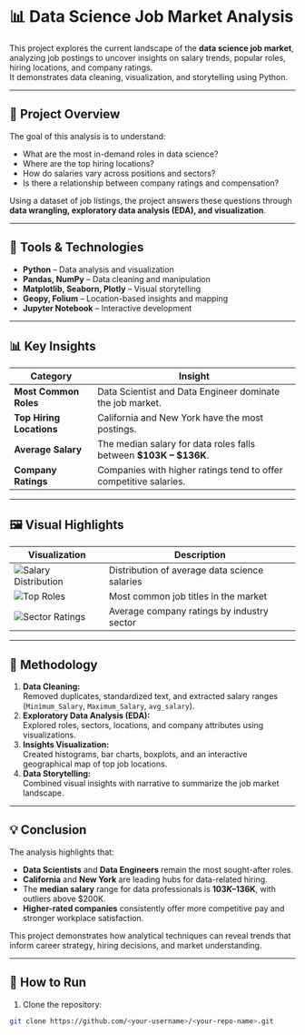 # 📊 Data Science Job Market Analysis

This project explores the current landscape of the **data science job market**, analyzing job postings to uncover insights on salary trends, popular roles, hiring locations, and company ratings.  
It demonstrates data cleaning, visualization, and storytelling using Python.

---

## 📁 Project Overview

The goal of this analysis is to understand:
- What are the most in-demand roles in data science?
- Where are the top hiring locations?
- How do salaries vary across positions and sectors?
- Is there a relationship between company ratings and compensation?

Using a dataset of job listings, the project answers these questions through **data wrangling, exploratory data analysis (EDA), and visualization**.

---

## 🧰 Tools & Technologies
- **Python** – Data analysis and visualization  
- **Pandas, NumPy** – Data cleaning and manipulation  
- **Matplotlib, Seaborn, Plotly** – Visual storytelling  
- **Geopy, Folium** – Location-based insights and mapping  
- **Jupyter Notebook** – Interactive development  

---

## 📊 Key Insights

| **Category**             | **Insight**                                                                 |
| ------------------------- | --------------------------------------------------------------------------- |
| **Most Common Roles**     | Data Scientist and Data Engineer dominate the job market.                   |
| **Top Hiring Locations**  | California and New York have the most postings.                             |
| **Average Salary**        | The median salary for data roles falls between **$103K – $136K**.           |
| **Company Ratings**       | Companies with higher ratings tend to offer competitive salaries.           |

---

## 🖼️ Visual Highlights
| Visualization | Description |
| -------------- | ------------ |
| ![Salary Distribution](../images/Avg_Salary.png) | Distribution of average data science salaries |
| ![Top Roles](../images/Top10_Roles.png) | Most common job titles in the market |
| ![Sector Ratings](../images/Sector_Ratings.png) | Average company ratings by industry sector |

---

## 🧮 Methodology
1. **Data Cleaning:**  
   Removed duplicates, standardized text, and extracted salary ranges (`Minimum_Salary`, `Maximum_Salary`, `avg_salary`).
2. **Exploratory Data Analysis (EDA):**  
   Explored roles, sectors, locations, and company attributes using visualizations.
3. **Insights Visualization:**  
   Created histograms, bar charts, boxplots, and an interactive geographical map of top job locations.
4. **Data Storytelling:**  
   Combined visual insights with narrative to summarize the job market landscape.

---

## 💡 Conclusion

The analysis highlights that:
- **Data Scientists** and **Data Engineers** remain the most sought-after roles.  
- **California** and **New York** are leading hubs for data-related hiring.  
- The **median salary** range for data professionals is **$103K–$136K**, with outliers above $200K.  
- **Higher-rated companies** consistently offer more competitive pay and stronger workplace satisfaction.  

This project demonstrates how analytical techniques can reveal trends that inform career strategy, hiring decisions, and market understanding.

---

## 🚀 How to Run
1. Clone the repository:
```bash
git clone https://github.com/<your-username>/<your-repo-name>.git
